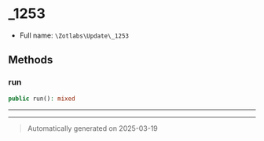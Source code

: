 
# _1253





* Full name: `\Zotlabs\Update\_1253`




## Methods


### run



```php
public run(): mixed
```












***


***
> Automatically generated on 2025-03-19
